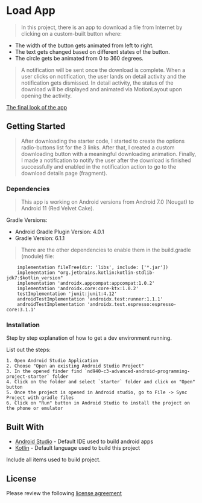 # Load App

> In this project, there is an app to download a file from Internet by clicking on a custom-built button where:
 - The width of the button gets animated from left to right.
 - The text gets changed based on different states of the button.
 - The circle gets be animated from 0 to 360 degrees.

> A notification will be sent once the download is complete. When a user clicks on notification, the user lands on detail activity and the notification gets dismissed. In detail activity, the status of the download will be displayed and animated via MotionLayout upon opening the activity.

[The final look of the app](https://gph.is/g/Zywmnre)


## Getting Started

> After downloading the starter code, I started to create the options radio-buttons list for the 3 links. After that, I created a custom downloading button with a meaningful downloading animation. Finally, I made a notification to notify the user after the download is finished successfully and enabled in the notification action to go to the download details page (fragment).

### Dependencies
> This app is working on Android versions from Android 7.0 (Nougat) to Android 11 (Red Velvet Cake).

Gradle Versions:
 - Android Gradle Plugin Version: 4.0.1
 - Gradle Version: 6.1.1

> There are the other dependencies to enable them in the build.gradle (module) file:

```
    implementation fileTree(dir: 'libs', include: ['*.jar'])
    implementation "org.jetbrains.kotlin:kotlin-stdlib-jdk7:$kotlin_version"
    implementation 'androidx.appcompat:appcompat:1.0.2'
    implementation 'androidx.core:core-ktx:1.0.2'
    testImplementation 'junit:junit:4.12'
    androidTestImplementation 'androidx.test:runner:1.1.1'
    androidTestImplementation 'androidx.test.espresso:espresso-core:3.1.1'
```

### Installation

Step by step explanation of how to get a dev environment running.

List out the steps:

```
1. Open Android Studio Application
2. Choose "Open an existing Android Studio Project"
3. In the opened finder find `nd940-c3-advanced-android-programming-project-starter` folder
4. Click on the folder and select `starter` folder and click on "Open" button
5. Once the project is opened in Android studio, go to File -> Sync Project with gradle files
6. Click on "Run" button in Android Studio to install the project on the phone or emulator
```

## Built With

* [Android Studio](https://developer.android.com/studio) - Default IDE used to build android apps
* [Kotlin](https://kotlinlang.org/) - Default language used to build this project

Include all items used to build project.

## License
Please review the following [license agreement](https://bumptech.github.io/glide/dev/open-source-licenses.html)
